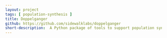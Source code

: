 ```yaml
---
layout: project
tags: [ population-synthesis ]
title: Doppelganger
github: https://github.com/sidewalklabs/doppelganger
short-description:  A Python package of tools to support population synthesizers.
---
```

